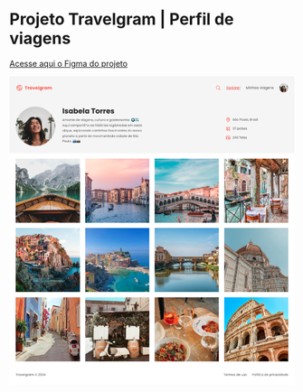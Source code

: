 # Projeto Travelgram | Perfil de viagens


[Acesse aqui o Figma do projeto](https://www.figma.com/community/file/1360315496868719817)

![resultado](.github/resultado.png)
